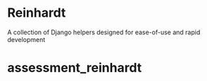 # Reinhardt
A collection of Django helpers designed for ease-of-use and rapid development
# assessment_reinhardt

